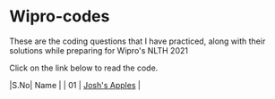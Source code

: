 # Wipro-codes

These are the coding questions that I have practiced, along with their solutions while preparing for Wipro's NLTH 2021

Click on the link below to read the code. 

|S.No|   Name   |
| 01 |   <a href="one/">Josh's Apples</a>   |

